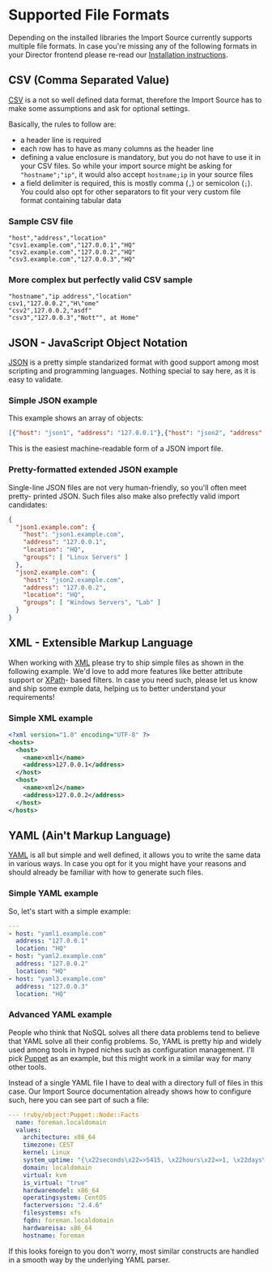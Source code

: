<a id="FileFormats"></a> Supported File Formats
===============================================

Depending on the installed libraries the Import Source currently supports
multiple file formats. In case you're missing any of the following formats
in your Director frontend please re-read our [Installation instructions](02-Installation.md).


CSV (Comma Separated Value)
---------------------------

[CSV](https://en.wikipedia.org/wiki/Comma-separated_values) is a not so well
defined data format, therefore the Import Source has to make some assumptions
and ask for optional settings.

Basically, the rules to follow are:

* a header line is required
* each row has to have as many columns as the header line
* defining a value enclosure is mandatory, but you do not have to use it in your
  CSV files. So while your import source might be asking for `"hostname";"ip"`,
  it would also accept `hostname;ip` in your source files
* a field delimiter is required, this is mostly comma (`,`) or semicolon (`;`).
  You could also opt for other separators to fit your very custom file format
  containing tabular data

### Sample CSV file

```csv
"host","address","location"
"csv1.example.com","127.0.0.1","HQ"
"csv2.example.com","127.0.0.2","HQ"
"csv3.example.com","127.0.0.3","HQ"
```

### More complex but perfectly valid CSV sample

```csv
"hostname","ip address","location"
csv1,"127.0.0.2","H\"ome"
"csv2",127.0.0.2,"asdf"
"csv3","127.0.0.3","Nott"", at Home"
```


JSON - JavaScript Object Notation
---------------------------------

[JSON](https://en.wikipedia.org/wiki/JSON) is a pretty simple standarized format
with good support among most scripting and programming languages. Nothing special
to say here, as it is easy to validate.

### Simple JSON example

This example shows an array of objects:

```json
[{"host": "json1", "address": "127.0.0.1"},{"host": "json2", "address": "127.0.0.2"}]
```

This is the easiest machine-readable form of a JSON import file.


### Pretty-formatted extended JSON example

Single-line JSON files are not very human-friendly, so you'll often meet pretty-
printed JSON. Such files also make also prefectly valid import candidates:

```json
{
  "json1.example.com": {
    "host": "json1.example.com",
    "address": "127.0.0.1",
    "location": "HQ",
    "groups": [ "Linux Servers" ]
  },
  "json2.example.com": {
    "host": "json2.example.com",
    "address": "127.0.0.2",
    "location": "HQ",
    "groups": [ "Windows Servers", "Lab" ]
  }
}
```


XML - Extensible Markup Language
--------------------------------

When working with [XML](https://en.wikipedia.org/wiki/XML) please try to ship
simple files as shown in the following example. We'd love to add more features
like better attribute support or [XPath](https://en.wikipedia.org/wiki/XPATH)-
based filters. In case you need such, please let us know and ship some exmple
data, helping us to better understand your requirements!

### Simple XML example

```xml
<?xml version="1.0" encoding="UTF-8" ?> 
<hosts>
  <host>
    <name>xml1</name>
    <address>127.0.0.1</address>
  </host>
  <host>
    <name>xml2</name>
    <address>127.0.0.2</address>
  </host>
</hosts>
```


YAML (Ain't Markup Language)
----------------------------

[YAML](https://en.wikipedia.org/wiki/YAML) is all but simple and well defined,
it allows you to write the same data in various ways. In case you opt for it
you might have your reasons and should already be familiar with how to generate
such files.

### Simple YAML example

So, let's start with a simple example:

```yaml
---
- host: "yaml1.example.com"
  address: "127.0.0.1"
  location: "HQ"
- host: "yaml2.example.com"
  address: "127.0.0.2"
  location: "HQ"
- host: "yaml3.example.com"
  address: "127.0.0.3"
  location: "HQ"
```

### Advanced YAML example

People who think that NoSQL solves all there data problems tend to believe that
YAML solve all their config problems. So, YAML is pretty hip and widely used
among tools in hyped niches such as configuration management. I'll pick [Puppet](https://puppet.com/)
as an example, but this might work in a similar way for many other tools.

Instead of a single YAML file I have to deal with a directory full of files in
this case. Our Import Source documentation already shows how to configure such,
here you can see part of such a file:

```yaml
--- !ruby/object:Puppet::Node::Facts
  name: foreman.localdomain
  values: 
    architecture: x86_64
    timezone: CEST
    kernel: Linux
    system_uptime: "{\x22seconds\x22=>5415, \x22hours\x22=>1, \x22days\x22=>0, \x22uptime\x22=>\x221:30 hours\x22}"
    domain: localdomain
    virtual: kvm
    is_virtual: "true"
    hardwaremodel: x86_64
    operatingsystem: CentOS
    facterversion: "2.4.6"
    filesystems: xfs
    fqdn: foreman.localdomain
    hardwareisa: x86_64
    hostname: foreman
```

If this looks foreign to you don't worry, most similar constructs are handled in
a smooth way by the underlying YAML parser.

